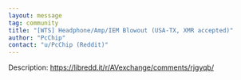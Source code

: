 ```yaml
---
layout: message
tag: community
title: "[WTS] Headphone/Amp/IEM Blowout (USA-TX, XMR accepted)"
author: "PcChip"	
contact: "u/PcChip (Reddit)"
---
```


Description: https://libredd.it/r/AVexchange/comments/rjgyqb/
